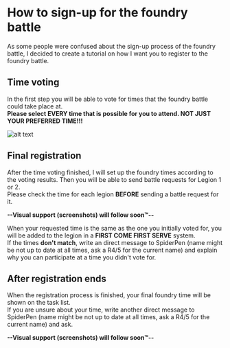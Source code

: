 # How to sign-up for the foundry battle
As some people were confused about the sign-up process of the foundry battle, I decided to create a tutorial on how I want you to register to the foundry battle.


## Time voting
In the first step you will be able to vote for times that the foundry battle could take place at.<br/>
**Please select EVERY time that is possible for you to attend. NOT JUST YOUR PREFERRED TIME!!!**

![alt text](https://github.com/PenSpoon/Foundry-sign-up/foundry_voting.jpg "How to vote for your time!")

## Final registration
After the time voting finished, I will set up the foundry times according to the voting results. Then you will be able to send battle requests for Legion 1 or 2.<br/>
Please check the time for each legion **BEFORE** sending a battle request for it. 

**--Visual support (screenshots) will follow soon™--**

When your requested time is the same as the one you initially voted for, you will be added to the legion in a **FIRST COME FIRST SERVE** system.<br/>
If the times **don't match**, write an direct message to SpiderPen (name might be not up to date at all times, ask a R4/5 for the current name) and explain why you can participate at a time you didn't vote for.


## After registration ends
When the registration process is finished, your final foundry time will be shown on the task list.<br/>
If you are unsure about your time, write another direct message to SpiderPen (name might be not up to date at all times, ask a R4/5 for the current name) and ask.

**--Visual support (screenshots) will follow soon™--**
